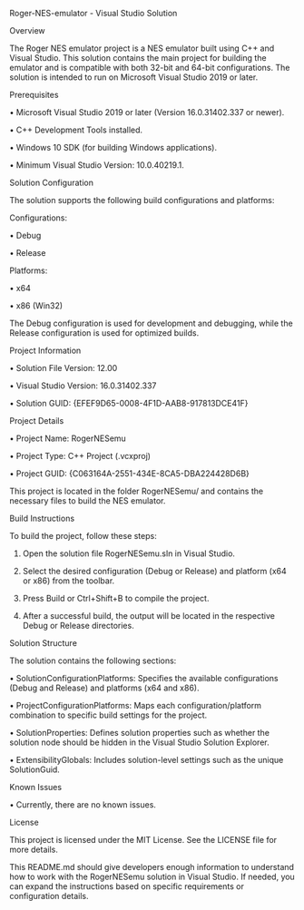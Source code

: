 Roger-NES-emulator - Visual Studio Solution



Overview



The Roger NES emulator project is a NES emulator built using C++ and Visual Studio. This solution contains the main project for building the emulator and is compatible with both 32-bit and 64-bit configurations. The solution is intended to run on Microsoft Visual Studio 2019 or later.



Prerequisites

• Microsoft Visual Studio 2019 or later (Version 16.0.31402.337 or newer).

• C++ Development Tools installed.

• Windows 10 SDK (for building Windows applications).

• Minimum Visual Studio Version: 10.0.40219.1.



Solution Configuration



The solution supports the following build configurations and platforms:



Configurations:

• Debug

• Release



Platforms:

• x64

• x86 (Win32)



The Debug configuration is used for development and debugging, while the Release configuration is used for optimized builds.



Project Information

• Solution File Version: 12.00

• Visual Studio Version: 16.0.31402.337

• Solution GUID: {EFEF9D65-0008-4F1D-AAB8-917813DCE41F}



Project Details

• Project Name: RogerNESemu

• Project Type: C++ Project (.vcxproj)

• Project GUID: {C063164A-2551-434E-8CA5-DBA224428D6B}



This project is located in the folder RogerNESemu/ and contains the necessary files to build the NES emulator.



Build Instructions



To build the project, follow these steps:

1. Open the solution file RogerNESemu.sln in Visual Studio.

2. Select the desired configuration (Debug or Release) and platform (x64 or x86) from the toolbar.

3. Press Build or Ctrl+Shift+B to compile the project.

4. After a successful build, the output will be located in the respective Debug or Release directories.



Solution Structure



The solution contains the following sections:

• SolutionConfigurationPlatforms: Specifies the available configurations (Debug and Release) and platforms (x64 and x86).

• ProjectConfigurationPlatforms: Maps each configuration/platform combination to specific build settings for the project.

• SolutionProperties: Defines solution properties such as whether the solution node should be hidden in the Visual Studio Solution Explorer.

• ExtensibilityGlobals: Includes solution-level settings such as the unique SolutionGuid.



Known Issues

• Currently, there are no known issues.



License



This project is licensed under the MIT License. See the LICENSE file for more details.



This README.md should give developers enough information to understand how to work with the RogerNESemu solution in Visual Studio. If needed, you can expand the instructions based on specific requirements or configuration details.



